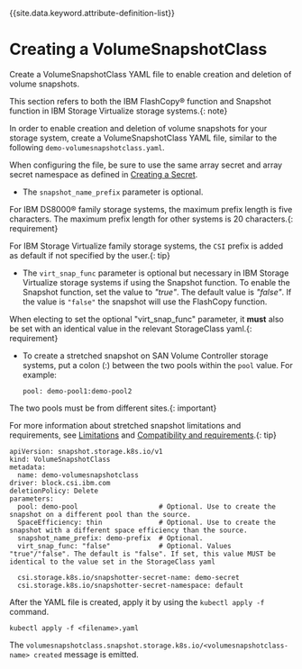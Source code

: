 
{{site.data.keyword.attribute-definition-list}}

# Creating a VolumeSnapshotClass

Create a VolumeSnapshotClass YAML file to enable creation and deletion of volume snapshots.

This section refers to both the IBM FlashCopy® function and Snapshot function in IBM Storage Virtualize storage systems.{: note}

In order to enable creation and deletion of volume snapshots for your storage system, create a VolumeSnapshotClass YAML file, similar to the following `demo-volumesnapshotclass.yaml`.

When configuring the file, be sure to use the same array secret and array secret namespace as defined in [Creating a Secret](creating_secret.md).

-   The `snapshot_name_prefix` parameter is optional.

For IBM DS8000® family storage systems, the maximum prefix length is five characters. The maximum prefix length for other systems is 20 characters.{: requirement}

For IBM Storage Virtualize family storage systems, the `CSI` prefix is added as default if not specified by the user.{: tip}

- The `virt_snap_func` parameter is optional but necessary in IBM Storage Virtualize storage systems if using the Snapshot function. To enable the Snapshot function, set the value to _"true"_. The default value is _"false"_. If the value is `"false"` the snapshot will use the FlashCopy function.
    
When electing to set the optional "virt_snap_func" parameter, it **must** also be set with an identical value in the relevant StorageClass yaml.{: requirement}

- To create a stretched snapshot on SAN Volume Controller storage systems, put a colon (:) between the two pools within the `pool` value. For example:
  
  `pool: demo-pool1:demo-pool2`
  
The two pools must be from different sites.{: important}

For more information about stretched snapshot limitations and requirements, see [Limitations](../release_notes/limitations.md) and [Compatibility and requirements](../installation/install_compatibility_requirements.md).{: tip}


```
apiVersion: snapshot.storage.k8s.io/v1
kind: VolumeSnapshotClass
metadata:
  name: demo-volumesnapshotclass
driver: block.csi.ibm.com
deletionPolicy: Delete
parameters:
  pool: demo-pool                    # Optional. Use to create the snapshot on a different pool than the source.
  SpaceEfficiency: thin              # Optional. Use to create the snapshot with a different space efficiency than the source.
  snapshot_name_prefix: demo-prefix  # Optional.
  virt_snap_func: "false"            # Optional. Values "true"/"false". The default is "false". If set, this value MUST be identical to the value set in the StorageClass yaml

  csi.storage.k8s.io/snapshotter-secret-name: demo-secret
  csi.storage.k8s.io/snapshotter-secret-namespace: default
```

After the YAML file is created, apply it by using the `kubectl apply -f` command.

```
kubectl apply -f <filename>.yaml
```
 The `volumesnapshotclass.snapshot.storage.k8s.io/<volumesnapshotclass-name> created` message is emitted.
